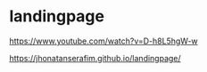 # landingpage

https://www.youtube.com/watch?v=D-h8L5hgW-w

https://jhonatanserafim.github.io/landingpage/